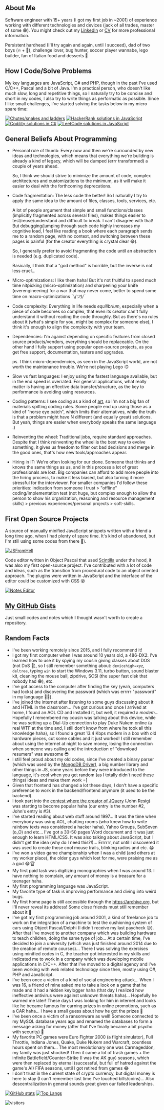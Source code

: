 ## About Me

Software engineer with 15+ years (I got my first job in ~2001) of experience working with different technologies and devices (jack of all trades, master of some 😁). You might check out my [LinkedIn](https://linkedin.com/jonasraoni) or [CV](https://drive.google.com/drive/u/1/folders/1vpI3lD4bKH3yrEljJm_UE1k1rMEJqcn3) for more professional information.

Persistent hardhead (I'll try again and again, until I succeed), dad of two boys (🔥 + 🧊), challenge lover, bug hunter, soccer player wannabe, lego builder, fan of Italian food and desserts 🥰


## How I Code/Solve Problems

My key languages are JavaScript, C# and PHP, though in the past I've used C/C++, Pascal and a bit of Java. I'm a practical person, who doesn't like much slow, long and repetitive things, so I naturally try to be concise and short in my codes, I also try to write things as performatic as possible. Since I like small challenges, I've started solving the tasks below in my micro spare time:

[![Chutes/snakes and ladders](https://github-readme-stats.vercel.app/api/pin/?username=jonasraoni&repo=chutes-and-ladders&cache=1)](https://github.com/jonasraoni/chutes-and-ladders)
[![HackerRank solutions in JavaScript](https://github-readme-stats.vercel.app/api/pin/?username=jonasraoni&repo=hackerrank)](https://github.com/jonasraoni/hackerrank)
[![Codility solutions in C#](https://github-readme-stats.vercel.app/api/pin/?username=jonasraoni&repo=codility)](https://github.com/jonasraoni/codility)
[![LeetCode solutions in JavaScript](https://github-readme-stats.vercel.app/api/pin/?username=jonasraoni&repo=leetcode)](https://github.com/jonasraoni/leetcode)


## General Beliefs About Programming

- Personal rule of thumb: Every now and then we're surrounded by new ideas and technologies, which means that everything we're building is already a kind of legacy, which will be dumped (errr transformed) a couple of years ahead.

    So, I think we should strive to minimize the amount of code, complex architectures and customizations to the minimum, as it will make it easier to deal with the forthcoming deprecations.

- Code fragmentation: The less code the better! So I naturally I try to apply the same idea to the amount of files, classes, tools, services, etc.

    A lot of people argument that simple and small functions/classes (implicitly fragmented across several files), makes things easier to test/reuse/understand and difficult to break. I can't disagree with that! But debugging/jumping through such code highly increases my cognitive load, I feel like reading a book where each paragraph sends me to a random page, with no context, and switching between these pages is painful (for the creator everything is crystal clear 😁).

    So, I generally prefer to avoid fragmenting the code until an abstraction is needed (e.g. duplicated code).
    
    Basically, I think that a "god method" is horrible, but the inverse is not less cruel...

- Micro-optimizations: I like them haha! But it's not fruitful to spend much time nitpicking (micro-optimization) and sharpening your knife (overengineering) for a war that may never come, better to spend some time on macro-optimizations ¯\\_(ツ)_/¯

- Code complexity: Everything in life needs *equilibrium*, especially when a piece of code becomes so complex, that even its creator can't fully understand it without reading the code throughly. But as there's no rules about it (what's simple for you, might be complex for someone else), I think it's enough to align the complexity with your team.

- Dependencies: I'm against depending on specific features from closed source products/vendors, everything should be replaceable. On the other hand I fully support using popular open-source projects, as you get free support, documentation, testers and upgrades.

  ps. I think micro-dependencies, as seen in the JavaScript world, are not worth the maintenance trouble. We're not playing Lego :D

- Slow vs fast languages: I enjoy using the fastest language available, but in the end speed is overrated. For general applications, what really matter is having an effective data transfer/structure, as the key to performance is avoiding using resources.

- Coding patterns: I see coding as a kind of [art](http://dwitter.net), so I'm not a big fan of materials spitting coding rules. Some people end up using those as a kind of "horse eye patch", which limits their alternatives, while the truth is that a problem might have N different (and equally great) solutions. But yeah, things are easier when everybody speaks the same language :)

- Reinventing the wheel: Traditional jobs, require standard approaches. Despite that I think reinventing the wheel is the best way to evolve something, it gives us freedom to filter out bad decisions and merge in the good ones, that's how new tools/approaches appear.

- Hiring in IT: We're often looking for our clone. Someone that thinks and knows the same things as us, and in this process a lot of great professionals are lost.
    Big companies can afford to add more people into the hiring process, to make it less biased, but also turning it more stressful for the interviewer.
    For smaller companies I'd follow these priorities: indication from someone I trust > "offline" coding/implementation test (not huge, but complex enough to allow the person to show his organization, reasoning and resource management skills) > previous experiences/personal projects > soft-skills.


## First Open Source Projects

A source of manually minified JavaScript snippets written with a friend a long time ago, when I had plenty of spare time. It's kind of abandoned, but I'm still using some codes from there 🥰).

[![JSFromHell](https://github-readme-stats.vercel.app/api/pin/?username=jonasraoni&repo=jsfromhell)](https://github.com/jonasraoni/jsfromhell)

Code editor written in Object Pascal that used [Scintilla](https://www.scintilla.org/ScintillaDoc.html) under the hood, it was also my first open-source project. I've contributed with a lot of code and ideas, such as the transition from procedural code to an object oriented approach. The plugins were written in JavaScript and the interface of the editor could be customized with CSS 😵

[![Notes Editor](https://github-readme-stats.vercel.app/api/pin/?username=jonasraoni&repo=notes)](https://github.com/jonasraoni/notes)


## [My GitHub Gists](https://gist.github.com/jonasraoni)

Just small codes and notes which I thought wasn't worth to create a repository.


## Random Facts

- I've been working remotely since 2015, and I fully recommend it!
- I got my first computer when I was around 10 years old, a 486-DX2. I've learned how to use it by spying my cousin giving classes about DOS (not DoS 👀), so I still remember something about: `devicehigh=xyz`, `deltree`, typing `win` to start the Windows 3.11, turbo button, sound blaster kit, cleaning the mouse ball, zipdrive, SCSI (the super fast disk that nobody had 😁), etc.
- I've got access to the computer after finding the key (yeah, computers had locks) and discovering the password (which was errrrr "password" in my language 🤦‍♂️).
- I've joined the internet after listening to some guys discussing about it and HTML in the classroom... I've got curious and once I arrived at home, I found an AOL CD and installed it, but well, it required a *modem*... Hopefully I remembered my cousin was talking about this device, while he was setting up a Dial-Up connection to play Duke Nukem online (a real WTF at the time and, I still don't know from where he took all this knowledge haha), so I found a great 13.4 Kbps modem in a box with old hardware pieces, cut some cables and it just worked! I still remember about using the internet at night to save money, losing the connection when someone was calling and the introduction of "download resumers" was awesome 😎
- I still feel proud about my old codes, since I've created a binary parser (which was used by the [MongoDB Driver](http://christiankvalheim.com/project/mongodb-native/#credits:2d4bed8c133910cf12f420f60fbee804)), a big number library and other things in JS, some years before they were introduced to the language, it's cool when you get random (as I totally didn't need these things) ideas and make them work =]
- Given that frontend has changed a lot these days, I don't have a specific preference to work in the backend/frontend anymore (it used to be the backend).
- I took part into the [contest where the creator of JQuery](https://www.quirksmode.org/blog/archives/2005/09/addevent_recodi.html#c2757) (John Resig) was starting to become popular haha (our entry is the number #2, John's entry is #3).
- I've started reading about web stuff around 1997... It was the time when everybody was using AOL, chatting rooms (who knew how to write rainbow texts was considered a hacker haha), Yahoo Groups, SubSeven (o_O) and etc... I've got a 30-50 pages Word document and it was just enough to learn HTML/CSS. It was also talking about JavaScript, but I didn't get the idea (why do I need this?!)... Errrrrr, not until I discovered it was used to create those cool mouse trails, blinking radios and etc. 😂
- I've won a video game championship when I was a child (and others at my worker place), the older guys which lost for me, were praising me as a god 😂🏆
- My first paid task was digitizing monographies when I was around 13. I have nothing to complain, any amount of money is a treasure for a teenager haha.
- My first programming language was JavaScript.
- My favorite type of task is improving performance and diving into weird bugs.
- My first home page is still accessible through the https://archive.org, but I'll never reveal its address! Some close friends must still remember about it 👀
- I've got my first programming job around 2001, a kind of freelance job to work on the integration of a machine to test the cushioning system of cars using Object Pascal/Delphi (I didn't receive my last paycheck 😑). After that I've moved to another company which was building hardware to teach children, doing the same type of job... At a certain time, I've decided to join a university (which was just finished around 2014 due to the creation of remote courses)... There I was solving the exercises using minified codes in C, the teacher got interested in my skills and indicated me to work in a company which was developing mobile applications in C/C++. After that I've moved to a digital agency and I've been working with web related technology since then, mostly using C#, PHP and JavaScript.
- I've been once a victim of a kind of social engineering attack... When I was 16, a friend of mine asked me to take a look on a game that he made and it had a hidden keylogger haha (that day I realized how ineffective antivirus were against unknown threats haha)... Hopefully he warned me later! These days I was looking for him in internet and looks like he became famous for earning prizes in online promotions, such as a CAR haha... I have a small guess about how he got the prizes 👀
- I've been once a victim of a ransomware as well! Someone connected to my MySQL database years ago and renamed the databases to form a message asking for money (after that I've finally became a bit psycho with security) 💩
- My favorite PC games were Euro Fighter 2000 (a flight simulator), Full Throttle, Indiana Jones, Quake, Duke Nukem and Warcraft, countless hours spent on them... The most revolutionary one was Carmageddon, my family was just shocked! Then it came a lot of trash games + the infinite Battlefield/Counter-Strike (I was the AK guy) seasons, which were then replaced by eternal (successful, but full of hatred against the game's AI) FIFA seasons, until I got retired from games 😂
- I don't trust in the current state of crypto currency, but digital money is here to stay (I can't remember last time I've touched bills/coins)... Also descentralization in general sounds great given our failed leaderships.

[![GitHub stats](https://github-readme-stats.vercel.app/api?username=jonasraoni)](https://github.com/jonasraoni)
[![Top Langs](https://github-readme-stats.vercel.app/api/top-langs/?username=jonasraoni&layout=compact&langs_count=10)](https://github.com/jonasraoni)

![visitors](https://visitor-badge.glitch.me/badge?page_id=jonasraoni.visitor-badge)

